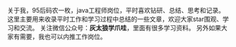 关于我，95后码农一枚，java工程师岗位，平时喜欢钻研、总结、思考和记录。
这里主要用来收录平时工作和学习过程中总结的一些文章，欢迎大家star围观、学习和交流。
关注微信公众号：**灰太狼学爪哇**，里面有很多学习资料。
另外如果大家有需要，我也可以内推工作岗位。